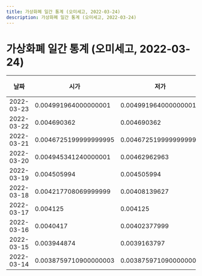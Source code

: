 ```yaml
---
title: 가상화폐 일간 통계 (오미세고, 2022-03-24)
description: 가상화폐 일간 통계 (오미세고, 2022-03-24)
---
```


가상화폐 일간 통계 (오미세고, 2022-03-24)
===

|날짜|시가|저가|고가|종가|비고|
|--|--|--|--|--|--|
|2022-03-23|0.004991964000000001|0.004991964000000001|0.00524962|0.00524962|    |
|2022-03-22|0.004690362|0.004690362|0.0049282349999999996|0.0048200000000000005|    |
|2022-03-21|0.0046725199999999995|0.0046725199999999995|0.004831|0.004831|    |
|2022-03-20|0.004945341240000001|0.00462962963|0.00512|0.004922265|    |
|2022-03-19|0.004505994|0.004505994|0.0049922516999999994|0.0045996946999999995|    |
|2022-03-18|0.004217708069999999|0.00408139627|0.00434497817|0.0042804899900000005|    |
|2022-03-17|0.004125|0.004125|0.004125|0.004125|    |
|2022-03-16|0.0040417|0.00402377999|0.00426655844|0.00421973499|    |
|2022-03-15|0.003944874|0.0039163797|0.00413013024|0.0039163797|    |
|2022-03-14|0.0038759710900000003|0.0038759710900000003|0.00413013024|0.00413013024|    |
